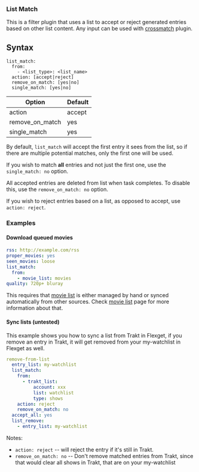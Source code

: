 ### List Match
This is a filter plugin that uses a list to accept or reject generated entries based on other list content. Any input can be used with [crossmatch](/Plugins/crossmatch) plugin.

## Syntax

```text
list_match:
  from:
    - <list_type>: <list_name>
  action: [accept|reject]
  remove_on_match: [yes|no]
  single_match: [yes|no]
```

|Option|Default|
|---|---|
|action|accept|
|remove_on_match|yes|
|single_match|yes|

By default, `list_match` will accept the first entry it sees from the list, so if there are multiple potential matches, only the first one will be used.

If you wish to match **all** entries and not just the first one, use the `single_match: no` option.

All accepted entries are deleted from list when task completes. To disable this, use the `remove_on_match: no` option.

If you wish to reject entries based on a list, as opposed to accept, use `action: reject`.

### Examples

#### Download queued movies


```yaml
rss: http://example.com/rss
proper_movies: yes
seen_movies: loose
list_match:
  from:
    - movie_list: movies
quality: 720p+ bluray
```

This requires that [movie list](/Plugins/List/movie_list) is either managed by hand or synced automatically from other sources. Check [movie list](/Plugins/List/movie_list) page for more information about that.

#### Sync lists (untested)
This example shows you how to sync a list from Trakt in Flexget, if you remove an entry in Trakt, it will get removed from your my-watchlist in Flexget as well. 

```yaml
remove-from-list
  entry_list: my-watchlist
  list_match:
    from:
      - trakt_list:
          account: xxx
          list: watchlist
          type: shows
    action: reject 
    remove_on_match: no
  accept_all: yes
  list_remove:
    - entry_list: my-watchlist
```
Notes:
* `action: reject` -- will reject the entry if it's still in Trakt.
* `remove_on_match: no` -- Don't remove matched entries from Trakt, since that would clear all shows in Trakt, that are on your my-watchlist
